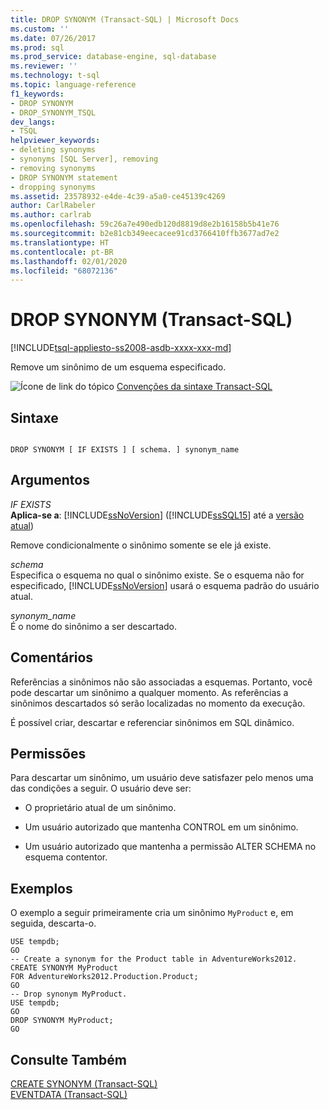 ```yaml
---
title: DROP SYNONYM (Transact-SQL) | Microsoft Docs
ms.custom: ''
ms.date: 07/26/2017
ms.prod: sql
ms.prod_service: database-engine, sql-database
ms.reviewer: ''
ms.technology: t-sql
ms.topic: language-reference
f1_keywords:
- DROP SYNONYM
- DROP_SYNONYM_TSQL
dev_langs:
- TSQL
helpviewer_keywords:
- deleting synonyms
- synonyms [SQL Server], removing
- removing synonyms
- DROP SYNONYM statement
- dropping synonyms
ms.assetid: 23578932-e4de-4c39-a5a0-ce45139c4269
author: CarlRabeler
ms.author: carlrab
ms.openlocfilehash: 59c26a7e490edb120d8819d8e2b16158b5b41e76
ms.sourcegitcommit: b2e81cb349eecacee91cd3766410ffb3677ad7e2
ms.translationtype: HT
ms.contentlocale: pt-BR
ms.lasthandoff: 02/01/2020
ms.locfileid: "68072136"
---
```

# <a name="drop-synonym-transact-sql"></a>DROP SYNONYM (Transact-SQL)
[!INCLUDE[tsql-appliesto-ss2008-asdb-xxxx-xxx-md](../../includes/tsql-appliesto-ss2008-asdb-xxxx-xxx-md.md)]

  Remove um sinônimo de um esquema especificado.  
  
 ![Ícone de link do tópico](../../database-engine/configure-windows/media/topic-link.gif "Ícone de link do tópico") [Convenções da sintaxe Transact-SQL](../../t-sql/language-elements/transact-sql-syntax-conventions-transact-sql.md)  
  
## <a name="syntax"></a>Sintaxe  
  
```  
  
DROP SYNONYM [ IF EXISTS ] [ schema. ] synonym_name  
```  
  
## <a name="arguments"></a>Argumentos  
 *IF EXISTS*  
**Aplica-se a**: [!INCLUDE[ssNoVersion](../../includes/ssnoversion-md.md)] ([!INCLUDE[ssSQL15](../../includes/sssql15-md.md)] até a [versão atual](https://go.microsoft.com/fwlink/p/?LinkId=299658))
  
 Remove condicionalmente o sinônimo somente se ele já existe.  
  
 *schema*  
 Especifica o esquema no qual o sinônimo existe. Se o esquema não for especificado, [!INCLUDE[ssNoVersion](../../includes/ssnoversion-md.md)] usará o esquema padrão do usuário atual.  
  
 *synonym_name*  
 É o nome do sinônimo a ser descartado.  
  
## <a name="remarks"></a>Comentários  
 Referências a sinônimos não são associadas a esquemas. Portanto, você pode descartar um sinônimo a qualquer momento. As referências a sinônimos descartados só serão localizadas no momento da execução.  
  
 É possível criar, descartar e referenciar sinônimos em SQL dinâmico.  
  
## <a name="permissions"></a>Permissões  
 Para descartar um sinônimo, um usuário deve satisfazer pelo menos uma das condições a seguir. O usuário deve ser:  
  
-   O proprietário atual de um sinônimo.  
  
-   Um usuário autorizado que mantenha CONTROL em um sinônimo.  
  
-   Um usuário autorizado que mantenha a permissão ALTER SCHEMA no esquema contentor.  
  
## <a name="examples"></a>Exemplos  
 O exemplo a seguir primeiramente cria um sinônimo `MyProduct` e, em seguida, descarta-o.  
  
```  
USE tempdb;  
GO  
-- Create a synonym for the Product table in AdventureWorks2012.  
CREATE SYNONYM MyProduct  
FOR AdventureWorks2012.Production.Product;  
GO  
-- Drop synonym MyProduct.  
USE tempdb;  
GO  
DROP SYNONYM MyProduct;  
GO  
```  
  
## <a name="see-also"></a>Consulte Também  
 [CREATE SYNONYM &#40;Transact-SQL&#41;](../../t-sql/statements/create-synonym-transact-sql.md)   
 [EVENTDATA &#40;Transact-SQL&#41;](../../t-sql/functions/eventdata-transact-sql.md)  
  
  
